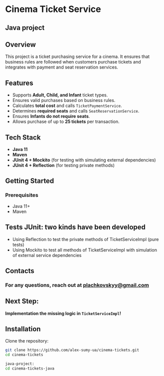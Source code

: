 # Cinema Ticket Service
## Java project

## Overview
This project is a ticket purchasing service for a cinema. It ensures that business rules are followed when customers purchase tickets and integrates with payment and seat reservation services.

## Features
- Supports **Adult, Child, and Infant** ticket types.
- Ensures valid purchases based on business rules.
- Calculates **total cost** and calls `TicketPaymentService`.
- Determines **required seats** and calls `SeatReservationService`.
- Ensures **Infants do not require seats**.
- Allows purchase of up to **25 tickets** per transaction.

## Tech Stack
- **Java 11**
- **Maven**
- **JUnit 4 + Mockito** (for testing with simulating external dependencies)
- **JUnit 4 + Reflection** (for testing private methods)

## Getting Started

### Prerequisites
- Java 11+
- Maven

## Tests JUnit: two kinds have been developed
- Using Reflection to test the private methods of TicketServiceImpl (pure tests)
- Using Mockito to test all methods of TicketServiceImpl with simulation of external service dependencies

## Contacts

### For any questions, reach out at plachkovskyy@gmail.com

## Next Step:
**Implementation the missing logic in `TicketServiceImpl`!**

## Installation
Clone the repository:
```sh
git clone https://github.com/alex-sumy-ua/cinema-tickets.git
cd cinema-tickets

java-project:
cd cinema-tickets-java
